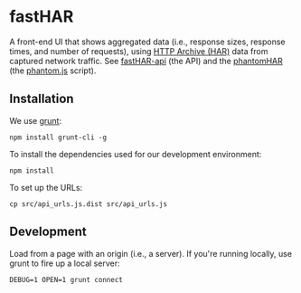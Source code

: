# fastHAR

A front-end UI that shows aggregated data (i.e., response sizes,
response times, and number of requests), using
[HTTP Archive (HAR)](https://dvcs.w3.org/hg/webperf/raw-file/tip/specs/HAR/Overview.html)
data from captured network traffic. See
[fastHAR-api](https://github.com/cvan/fastHAR-api) (the API) and the
[phantomHAR](https://github.com/cvan/phantomHAR)
(the [phantom.js](http://phantomjs.org/) script).


## Installation

We use [grunt](http://gruntjs.com/):

    npm install grunt-cli -g

To install the dependencies used for our development environment:

    npm install

To set up the URLs:

    cp src/api_urls.js.dist src/api_urls.js


## Development

Load from a page with an origin (i.e., a server). If you're running locally,
use grunt to fire up a local server:

    DEBUG=1 OPEN=1 grunt connect
